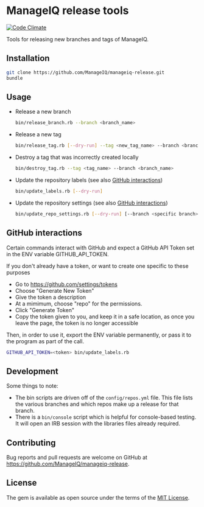 # ManageIQ release tools

[![Code Climate](https://codeclimate.com/github/ManageIQ/manageiq-release.svg)](https://codeclimate.com/github/ManageIQ/manageiq-release)

Tools for releasing new branches and tags of ManageIQ.

## Installation

```sh
git clone https://github.com/ManageIQ/manageiq-release.git
bundle
```

## Usage

- Release a new branch

  ```sh
  bin/release_branch.rb --branch <branch_name>
  ```

- Release a new tag

  ```sh
  bin/release_tag.rb [--dry-run] --tag <new_tag_name> --branch <branch_name>
  ```

- Destroy a tag that was incorrectly created locally

  ```sh
  bin/destroy_tag.rb --tag <tag_name> --branch <branch_name>
  ```

- Update the repository labels (see also [GitHub interactions](#github-interactions))

  ```sh
  bin/update_labels.rb [--dry-run]
  ```

- Update the repository settings (see also [GitHub interactions](#github-interactions))

  ```sh
  bin/update_repo_settings.rb [--dry-run] [--branch <specific branch>] [--repo <specific_repo>]
  ```

## GitHub interactions

Certain commands interact with GitHub and expect a GitHub API Token set in the
ENV variable GITHUB_API_TOKEN.

If you don't already have a token, or want to create one specific to these
purposes
- Go to https://github.com/settings/tokens
- Choose "Generate New Token"
- Give the token a description
- At a mimimum, choose "repo" for the permissions.
- Click "Generate Token"
- Copy the token given to you, and keep it in a safe location, as once you leave
  the page, the token is no longer accessible

Then, in order to use it, export the ENV variable permanently, or pass it to the
program as part of the call.

  ```sh
  GITHUB_API_TOKEN=<token> bin/update_labels.rb
  ```

## Development

Some things to note:

- The bin scripts are driven off of the `config/repos.yml` file.  This file
  lists the various branches and which repos make up a release for that branch.
- There is a `bin/console` script which is helpful for console-based testing.
  It will open an IRB session with the libraries files already required.

## Contributing

Bug reports and pull requests are welcome on GitHub at https://github.com/ManageIQ/manageiq-release.

## License

The gem is available as open source under the terms of the [MIT License](http://opensource.org/licenses/MIT).
